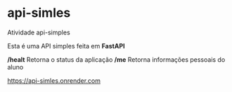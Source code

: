 # api-simles
Atividade api-simples

Esta  é uma API simples feita em **FastAPI**

**/healt** Retorna o status da aplicação 
**/me** Retorna informações pessoais do aluno

https://api-simles.onrender.com